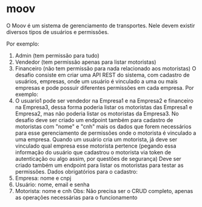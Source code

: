 # moov
O Moov é um sistema de gerenciamento de transportes. Nele devem existir diversos tipos de usuários e permissões.

Por exemplo:
1. Admin (tem permissão para tudo)
2. Vendedor (tem permissão apenas para listar motoristas)
3. Financeiro (não tem permissão para nada relacionado aos motoristas)
O desafio consiste em criar uma API REST do sistema, com cadastro de usuários, empresas,
onde um usuário é vinculado a uma ou mais empresas e pode possuir diferentes permissões
em cada empresa.
Por exemplo:
1. O usuario1 pode ser vendedor na Empresa1 e na Empresa2 e financeiro na Empresa3,
dessa forma poderia listar os motoristas das Empresa1 e Empresa2, mas não poderia
listar os motoristas da Empresa3.
No desafio deve ser criado um endpoint também para cadastro de motoristas com "nome" e
"cnh" mais os dados que forem necessários para esse gerenciamento de permissões onde o
motorista é vinculado a uma empresa.
Quando um usuário cria um motorista, já deve ser vinculado qual empresa esse motorista
pertence (pegando essa informação do usuário que cadastrou o motorista via token de
autenticação ou algo assim, por questões de segurança)
Deve ser criado também um endpoint para listar os motoristas para testar as permissões.
Dados obrigatórios para o cadastro:
1. Empresa:
nome e cnpj
2. Usuário:
nome, email e senha
3. Motorista:
nome e cnh
Obs: Não precisa ser o CRUD completo, apenas as operações necessárias para o
funcionamento
